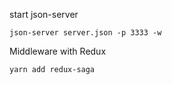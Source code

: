 start json-server

```
json-server server.json -p 3333 -w
```

Middleware with Redux

```
yarn add redux-saga
```
